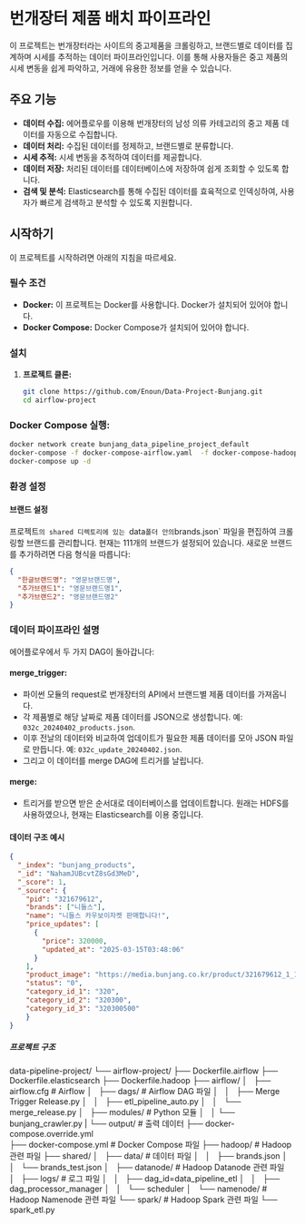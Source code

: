 # 번개장터 제품 배치 파이프라인

이 프로젝트는 번개장터라는 사이트의 중고제품을 크롤링하고, 브랜드별로 데이터를 집계하며 시세를 추적하는 데이터 파이프라인입니다. 이를 통해 사용자들은 중고 제품의 시세 변동을 쉽게 파악하고, 거래에 유용한 정보를 얻을 수 있습니다.

## 주요 기능

- **데이터 수집:** 에어플로우를 이용해 번개장터의 남성 의류 카테고리의 중고 제품 데이터를 자동으로 수집합니다.
- **데이터 처리:** 수집된 데이터를 정제하고, 브랜드별로 분류합니다.
- **시세 추적:** 시세 변동을 추적하여 데이터를 제공합니다.
- **데이터 저장:** 처리된 데이터를 데이터베이스에 저장하여 쉽게 조회할 수 있도록 합니다.
- **검색 및 분석:** Elasticsearch를 통해 수집된 데이터를 효육적으로 인덱싱하여, 사용자가 빠르게 검색하고 분석할 수 있도록 지원합니다.

## 시작하기

이 프로젝트를 시작하려면 아래의 지침을 따르세요.

### 필수 조건

- **Docker:** 이 프로젝트는 Docker를 사용합니다. Docker가 설치되어 있어야 합니다.
- **Docker Compose:** Docker Compose가 설치되어 있어야 합니다.

### 설치

1. **프로젝트 클론:**
   ```bash
   git clone https://github.com/Enoun/Data-Project-Bunjang.git
   cd airflow-project

### Docker Compose 실행:
```bash
docker network create bunjang_data_pipeline_project_default
docker-compose -f docker-compose-airflow.yaml  -f docker-compose-hadoop.yaml up
docker-compose up -d
```

### 환경 설정

#### 브랜드 설정
프로젝트`의 shared 디렉토리에 있는 `data` 폴더 안의 `brands.json` 파일을 편집하여 크롤링할 브랜드를 관리합니다. 현재는 111개의 브랜드가 설정되어 있습니다. 새로운 브랜드를 추가하려면 다음 형식을 따릅니다:

```json
{
  "한글브랜드명": "영문브랜드명",
  "추가브랜드1": "영문브랜드명1",
  "추가브랜드2": "영문브랜드명2"
}
```
### 데이터 파이프라인 설명

에어플로우에서 두 가지 DAG이 돌아갑니다:

#### merge_trigger:

- 파이썬 모듈의 request로 번개장터의 API에서 브랜드별 제품 데이터를 가져옵니다.
- 각 제품별로 해당 날짜로 제품 데이터를 JSON으로 생성합니다. 예: `032c_20240402_products.json`.
- 이후 전날의 데이터와 비교하여 업데이트가 필요한 제품 데이터를 모아 JSON 파일로 만듭니다. 예: `032c_update_20240402.json`.
- 그리고 이 데이터를 merge DAG에 트리거를 날립니다.

#### merge:

- 트리거를 받으면 받은 순서대로 데이터베이스를 업데이트합니다. 원래는 HDFS를 사용하였으나, 현재는 Elasticsearch를 이용 중입니다.

#### 데이터 구조 예시

```json
{
  "_index": "bunjang_products",
  "_id": "NahamJUBcvtZ8sGd3MeD",
  "_score": 1,
  "_source": {
    "pid": "321679612",
    "brands": ["니들스"],
    "name": "니들스 카우보이자켓 판매합니다!",
    "price_updates": [
      {
        "price": 320000,
        "updated_at": "2025-03-15T03:48:06"
      }
    ],
    "product_image": "https://media.bunjang.co.kr/product/321679612_1_1741435322_w{res}.jpg",
    "status": "0",
    "category_id_1": "320",
    "category_id_2": "320300",
    "category_id_3": "320300500" 
    }
}
```

##### 프로젝트 구조

data-pipeline-project/
└── airflow-project/
    ├── Dockerfile.airflow
    ├── Dockerfile.elasticsearch
    ├── Dockerfile.hadoop
    ├── airflow/
    │   ├── airflow.cfg                    # Airflow
    │   ├── dags/                          # Airflow DAG 파일
    │   │   ├── Merge Trigger Release.py
    │   │   ├── etl_pipeline_auto.py
    │   │   └── merge_release.py
    │   ├── modules/                       # Python 모듈
    │   │   └── bunjang_crawler.py
    |   └── output/                        # 출력 데이터
    ├── docker-compose.override.yml       
    ├── docker-compose.yml                 # Docker Compose 파일
    ├── hadoop/                            # Hadoop 관련 파일
    ├── shared/
    │   ├── data/                          # 데이터 파일
    │   │   ├── brands.json
    │   │   └── brands_test.json
    │   ├── datanode/                      # Hadoop Datanode 관련 파일
    │   ├── logs/                          # 로그 파일
    │   │   ├── dag_id=data_pipeline_etl
    │   │   ├── dag_processor_manager
    │   │   └── scheduler
    │   └── namenode/                      # Hadoop Namenode 관련 파일
    └── spark/                             # Hadoop Spark 관련 파일
        └── spark_etl.py